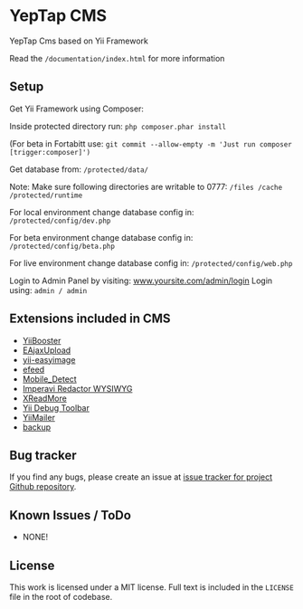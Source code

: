 # YepTap CMS

YepTap Cms based on Yii Framework

Read the `/documentation/index.html` for more information

## Setup
Get Yii Framework using Composer:

Inside protected directory run: `php composer.phar install`

(For beta in Fortabitt use: `git commit --allow-empty -m 'Just run composer [trigger:composer]')`

Get database from: `/protected/data/`

Note: Make sure following directories are writable to 0777:
`/files
/cache
/protected/runtime`

For local environment change database config in:
`/protected/config/dev.php`

For beta environment change database config in:
`/protected/config/beta.php`

For live environment change database config in:
`/protected/config/web.php`

Login to Admin Panel by visiting: www.yoursite.com/admin/login
Login using: `admin / admin`

## Extensions included in CMS
* [YiiBooster](https://github.com/clevertech/YiiBooster)
* [EAjaxUpload](https://github.com/valums/file-uploader)
* [yii-easyimage](https://github.com/zhdanovartur/yii-easyimage)
* [efeed](https://github.com/2amigos/efeed)
* [Mobile_Detect](https://github.com/serbanghita/Mobile-Detect/)
* [Imperavi Redactor WYSIWYG](https://github.com/yiiext/imperavi-redactor-widget)
* [XReadMore](http://www.yiiframework.com/extension/xreadmore/)
* [Yii Debug Toolbar](https://github.com/malyshev/yii-debug-toolbar)
* [YiiMailer](https://github.com/vernes/YiiMailer)
* [backup](http://www.yiiframework.com/extension/backup/)

## Bug tracker
If you find any bugs, please create an issue at [issue tracker for project Github repository](https://github.com/TBL-CMS/Core/issues).

## Known Issues / ToDo
* NONE!

## License
This work is licensed under a MIT license. Full text is included in the `LICENSE` file in the root of codebase.